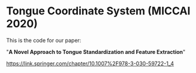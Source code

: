 # Tongue Coordinate System (MICCAI 2020)
This is the code for our paper:

"**A Novel Approach to Tongue Standardization and Feature Extraction**"

https://link.springer.com/chapter/10.1007%2F978-3-030-59722-1_4






